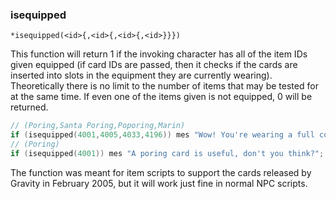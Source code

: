 
### isequipped
```
*isequipped(<id>{,<id>{,<id>{,<id>}}})
```

This function will return 1 if the invoking character has all of the item
IDs given equipped (if card IDs are passed, then it checks if the cards are
inserted into slots in the equipment they are currently wearing). Theoretically
there is no limit to the number of items that may be tested for at the same time.
If even one of the items given is not equipped, 0 will be returned.

```c
// (Poring,Santa Poring,Poporing,Marin)
if (isequipped(4001,4005,4033,4196)) mes "Wow! You're wearing a full complement of possible poring cards!";
// (Poring)
if (isequipped(4001)) mes "A poring card is useful, don't you think?";
```

The function was meant for item scripts to support the cards released by Gravity
in February 2005, but it will work just fine in normal NPC scripts.
